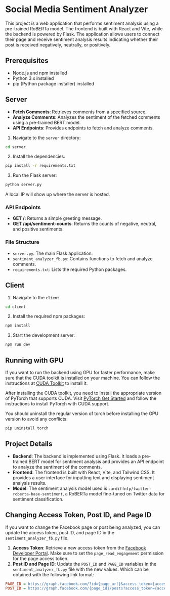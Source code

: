 # Social Media Sentiment Analyzer

This project is a web application that performs sentiment analysis using a pre-trained RoBERTa model. The frontend is built with React and Vite, while the backend is powered by Flask. The application allows users to connect their page and receive sentiment analysis results indicating whether their post is received negatively, neutrally, or positively.

## Prerequisites

- Node.js and npm installed
- Python 3.x installed
- pip (Python package installer) installed

## Server

- **Fetch Comments**: Retrieves comments from a specified source.
- **Analyze Comments**: Analyzes the sentiment of the fetched comments using a pre-trained BERT model.
- **API Endpoints**: Provides endpoints to fetch and analyze comments.

1. Navigate to the `server` directory:

```sh {"id":"01J8SFMMBZNYDKC5F8F18WJ7T8"}
cd server
```

2. Install the dependencies:

```sh {"id":"01J8SFKJ9NW9GP6Q0R79W25NGC"}
pip install -r requirements.txt
```

3. Run the Flask server:

```sh {"id":"01J8SFKJ9NW9GP6Q0R7BC9CTSW"}
python server.py
```

A local IP will show up where the server is hosted.

### API Endpoints

- **GET /**: Returns a simple greeting message.
- **GET /api/sentiment-counts**: Returns the counts of negative, neutral, and positive sentiments.

### File Structure

- `server.py`: The main Flask application.
- `sentiment_analyzer_fb.py`: Contains functions to fetch and analyze comments.
- `requirements.txt`: Lists the required Python packages.

## Client

1. Navigate to the `client`

```sh {"id":"01J8SFKJ9NW9GP6Q0R7DEDMAS5"}
cd client
```

2. Install the required npm packages:

```sh {"id":"01J8SFKJ9NW9GP6Q0R7H7PBR3A"}
npm install
```

3. Start the development server:

```sh {"id":"01J8SFKJ9NW9GP6Q0R7KZBSW2Z"}
npm run dev
```

## Running with GPU

If you want to run the backend using GPU for faster performance, make sure that the CUDA toolkit is installed on your machine. You can follow the instructions at [CUDA Toolkit](https://developer.nvidia.com/cuda-toolkit) to install it.

After installing the CUDA toolkit, you need to install the appropriate version of PyTorch that supports CUDA. Visit [PyTorch Get Started](https://pytorch.org/get-started/locally/) and follow the instructions to install PyTorch with CUDA support.

You should uninstall the regular version of torch before installing the GPU version to avoid any conflicts:

```sh {"id":"01J8SFKJ9NW9GP6Q0R7QADVWZ2"}
pip uninstall torch
```

## Project Details

- **Backend**: The backend is implemented using Flask. It loads a pre-trained BERT model for sentiment analysis and provides an API endpoint to analyze the sentiment of the comments.
- **Frontend**: The frontend is built with React, Vite, and Tailwind CSS. It provides a user interface for inputting text and displaying sentiment analysis results.
- **Model**: The sentiment analysis model used is `cardiffnlp/twitter-roberta-base-sentiment`, a RoBERTa model fine-tuned on Twitter data for sentiment classification.

## Changing Access Token, Post ID, and Page ID

If you want to change the Facebook page or post being analyzed, you can update the access token, post ID, and page ID in the `sentiment_analyzer_fb.py` file.

1. __Access Token__: Retrieve a new access token from the [Facebook Developer Portal](https://developers.facebook.com/). Make sure to set the `page_read_engagement` permission for the page access token.
2. __Post ID and Page ID__: Update the `POST_ID` and `PAGE_ID` variables in the `sentiment_analyzer_fb.py` file with the new values. Which can be obtained with the following link format:

```ini {"id":"01J8SGPXV44004QYGHVFD2QWF8"}
PAGE_ID = https://graph.facebook.com/?id={page_url}&access_token={access_token}
POST_ID = https://graph.facebook.com/{page_id}/posts?access_token={access_token}
```
